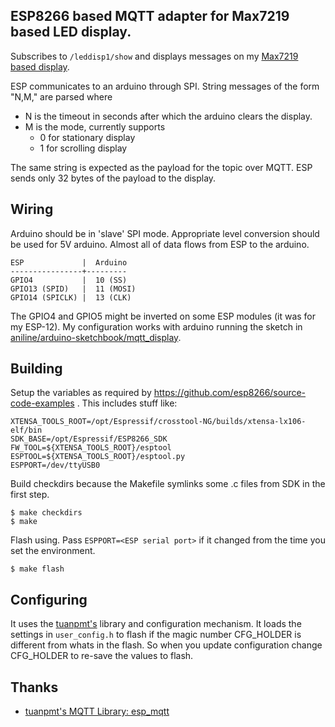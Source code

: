 ## ESP8266 based MQTT adapter for Max7219 based LED display.

Subscribes to ```/leddisp1/show``` and displays messages on my [Max7219 based display](https://github.com/aniline/arduino-sketchbook/tree/master/mqtt_display).

ESP communicates to an arduino through SPI. String messages of the form "N,M,<String>" are parsed where
* N is the timeout in seconds after which the arduino clears the display. 
* M is the mode, currently supports
  * 0 for stationary display
  * 1 for scrolling display



The same string is expected as the payload for the topic over MQTT. ESP sends only 32 bytes of the payload
to the display.

## Wiring

Arduino should be in 'slave' SPI mode. Appropriate level conversion should be used for 5V arduino. Almost
all of data flows from ESP to the arduino.

    ESP             |  Arduino
    ----------------+---------
    GPIO4           |  10 (SS)
    GPIO13 (SPID)   |  11 (MOSI)
    GPIO14 (SPICLK) |  13 (CLK)

The GPIO4 and GPIO5 might be inverted on some ESP modules (it was for my ESP-12).
My configuration works with arduino running the sketch in [aniline/arduino-sketchbook/mqtt_display](https://github.com/aniline/arduino-sketchbook/tree/master/mqtt_display).

## Building

Setup the variables as required by https://github.com/esp8266/source-code-examples . 
This includes stuff like:

    XTENSA_TOOLS_ROOT=/opt/Espressif/crosstool-NG/builds/xtensa-lx106-elf/bin
    SDK_BASE=/opt/Espressif/ESP8266_SDK
    FW_TOOL=${XTENSA_TOOLS_ROOT}/esptool
    ESPTOOL=${XTENSA_TOOLS_ROOT}/esptool.py
    ESPPORT=/dev/ttyUSB0

Build checkdirs because the Makefile symlinks some .c files from SDK in the first step.

    $ make checkdirs
    $ make

Flash using. Pass ```ESPPORT=<ESP serial port>``` if it changed from the time you set the environment.

    $ make flash

## Configuring

It uses the [tuanpmt's](https://github.com/tuanpmt) library and configuration mechanism. It loads
the settings in ```user_config.h``` to flash if the magic number CFG_HOLDER is different from whats
in the flash. So when you update configuration change CFG_HOLDER to re-save the values to flash.

## Thanks

* [tuanpmt's MQTT Library: esp_mqtt](https://github.com/tuanpmt/esp_mqtt) 
